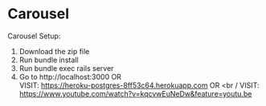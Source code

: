 # Carousel
Carousel Setup:	<br />
1. Download the zip file	<br />
2. Run bundle install	<br />
3. Run bundle exec rails server	<br />
4. Go to http://localhost:3000
OR <br />
VISIT: https://heroku-postgres-8ff53c64.herokuapp.com
OR <br /
VISIT: https://www.youtube.com/watch?v=kqcvwEuNeDw&feature=youtu.be
